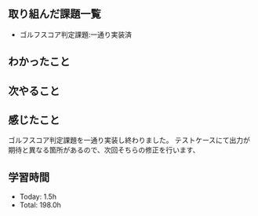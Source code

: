 ## 取り組んだ課題一覧
- ゴルフスコア判定課題:一通り実装済

## わかったこと

## 次やること
## 感じたこと
ゴルフスコア判定課題を一通り実装し終わりました。
テストケースにて出力が期待と異なる箇所があるので、次回そちらの修正を行います、

## 学習時間
- Today: 1.5h
- Total: 198.0h